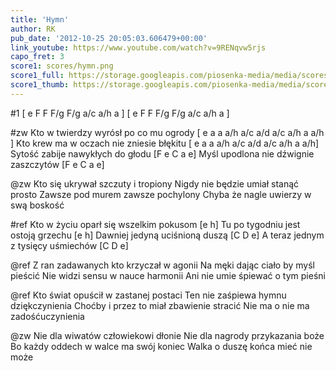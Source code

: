 ```yaml
---
title: 'Hymn'
author: RK
pub_date: '2012-10-25 20:05:03.606479+00:00'
link_youtube: https://www.youtube.com/watch?v=9RENqvw5rjs
capo_fret: 3
score1: scores/hymn.png
score1_full: https://storage.googleapis.com/piosenka-media/media/scores/hymn.png
score1_thumb: https://storage.googleapis.com/piosenka-media/media/scores/hymn.png.180x0_q85_upscale.png
---
```


#1
[ e F F F/g F/g a/c a/h a ]
[ e F F F/g F/g a/c a/h a ]

#zw
Kto w twierdzy wyrósł po co mu ogrody		[ e a a a/h a/c a/d a/c a/h a a/h ]
Kto krew ma w oczach nie zniesie błękitu		[ e a a a/h a/c a/d a/c a/h a a/h]
Sytość zabije nawykłych do głodu			[F e C a e]
Myśl upodlona nie dźwignie zaszczytów		[F e C a e]

@zw
Kto się ukrywał szczuty i tropiony
Nigdy nie będzie umiał stanąć prosto
Zawsze pod murem zawsze pochylony
Chyba że nagle uwierzy w swą boskość

#ref
Kto w życiu oparł się wszelkim pokusom		[e h]
Tu po tygodniu jest ostoją grzechu			[e h]
Dawniej jedyną uciśnioną duszą			[C D e]
A teraz jednym z tysięcy uśmiechów			[C D e]

@ref
Z ran zadawanych kto krzyczał w agonii
Na męki dając ciało by myśl pieścić
Nie widzi sensu w nauce harmonii
Ani nie umie śpiewać o tym pieśni

@ref
Kto świat opuścił w zastanej postaci
Ten nie zaśpiewa hymnu dziękczynienia
Choćby i przez to miał zbawienie stracić
Nie ma o nie ma zadośćuczynienia

@zw
Nie dla wiwatów człowiekowi dłonie
Nie dla nagrody przykazania boże
Bo każdy oddech w walce ma swój koniec
Walka o duszę końca mieć nie może